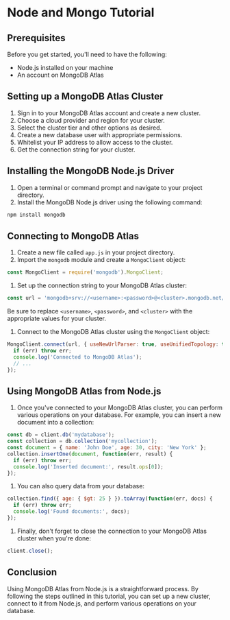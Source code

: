 # Node and Mongo Tutorial

## Prerequisites

Before you get started, you'll need to have the following:

- Node.js installed on your machine
- An account on MongoDB Atlas

## Setting up a MongoDB Atlas Cluster

1. Sign in to your MongoDB Atlas account and create a new cluster.
2. Choose a cloud provider and region for your cluster.
3. Select the cluster tier and other options as desired.
4. Create a new database user with appropriate permissions.
5. Whitelist your IP address to allow access to the cluster.
6. Get the connection string for your cluster.

## Installing the MongoDB Node.js Driver

1. Open a terminal or command prompt and navigate to your project directory.
2. Install the MongoDB Node.js driver using the following command:

```bash
npm install mongodb
```

## Connecting to MongoDB Atlas

1. Create a new file called `app.js` in your project directory.
2. Import the `mongodb` module and create a `MongoClient` object:

```jsx
const MongoClient = require('mongodb').MongoClient;
```

1. Set up the connection string to your MongoDB Atlas cluster:

```jsx
const url = 'mongodb+srv://<username>:<password>@<cluster>.mongodb.net/test?retryWrites=true&w=majority';
```

Be sure to replace `<username>`, `<password>`, and `<cluster>` with the appropriate values for your cluster.

1. Connect to the MongoDB Atlas cluster using the `MongoClient` object:

```jsx
MongoClient.connect(url, { useNewUrlParser: true, useUnifiedTopology: true }, function(err, client) {
  if (err) throw err;
  console.log('Connected to MongoDB Atlas');
  // ...
});
```

## Using MongoDB Atlas from Node.js

1. Once you've connected to your MongoDB Atlas cluster, you can perform various operations on your database. For example, you can insert a new document into a collection:

```jsx
const db = client.db('mydatabase');
const collection = db.collection('mycollection');
const document = { name: 'John Doe', age: 30, city: 'New York' };
collection.insertOne(document, function(err, result) {
  if (err) throw err;
  console.log('Inserted document:', result.ops[0]);
});
```

1. You can also query data from your database:

```jsx
collection.find({ age: { $gt: 25 } }).toArray(function(err, docs) {
  if (err) throw err;
  console.log('Found documents:', docs);
});
```

1. Finally, don't forget to close the connection to your MongoDB Atlas cluster when you're done:

```jsx
client.close();
```

## Conclusion

Using MongoDB Atlas from Node.js is a straightforward process. By following the steps outlined in this tutorial, you can set up a new cluster, connect to it from Node.js, and perform various operations on your database.
